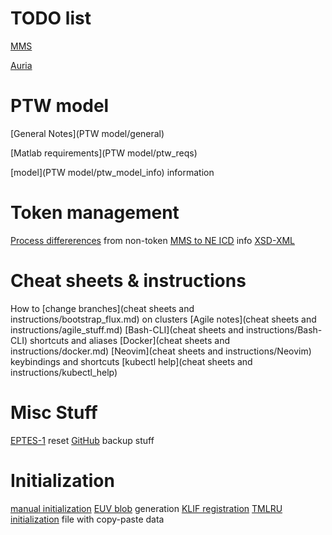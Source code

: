 
# TODO list
[MMS](todo/mms.md)

[Auria](todo/auria.md)

# PTW model
[General Notes](PTW model/general)

[Matlab requirements](PTW model/ptw_reqs)

[model](PTW model/ptw_model_info) information

# Token management
[Process differerences](token_mgt/initialization.md) from non-token
[MMS to NE ICD](token_mgt/mms2ne_icd.md) info
[XSD-XML](token_mgt/xsd_xml.md)

# Cheat sheets & instructions
How to [change branches](cheat sheets and instructions/bootstrap_flux.md) on clusters
[Agile notes](cheat sheets and instructions/agile_stuff.md)
[Bash-CLI](cheat sheets and instructions/Bash-CLI) shortcuts and aliases
[Docker](cheat sheets and instructions/docker.md)
[Neovim](cheat sheets and instructions/Neovim) keybindings and shortcuts
[kubectl help](cheat sheets and instructions/kubectl_help)

# Misc Stuff
[EPTES-1](Misc/EPTES-1) reset
[GitHub](Misc/GitHub) backup stuff

# Initialization
[manual initialization](initialization/manual_initialization)
[EUV blob](initialization/euv_blob_gen) generation
[KLIF registration](initialization/klif_registration)
[TMLRU initialization](initialization/tmlru_init_info.json) file with copy-paste data



